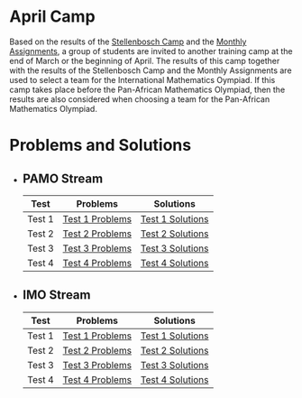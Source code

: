 # April Camp

Based on the results of the [Stellenbosch Camp](../stellenbosch) and the [Monthly Assignments](../monthlies), a group of students are invited to another training camp at the end of March or the beginning of April. The results of this camp together with the results of the Stellenbosch Camp and the Monthly Assignments are used to select a team for the International Mathematics Oympiad. If this camp takes place before the Pan-African Mathematics Olympiad, then the results are also considered when choosing a team for the Pan-African Mathematics Olympiad.

# Problems and Solutions

* ## PAMO Stream

  | Test | Problems | Solutions |
  | ---- | -------- | --------- |
  | Test 1 | [Test 1 Problems](./tests/pamo_stream/pdfs/junior1.pdf) | [Test 1 Solutions](./solutions/pamo_stream/pdfs/pamo_test1.pdf) |
  | Test 2 | [Test 2 Problems](./tests/pamo_stream/pdfs/junior2.pdf) | [Test 2 Solutions](./solutions/pamo_stream/pdfs/pamo_test2.pdf) |
  | Test 3 | [Test 3 Problems](./tests/pamo_stream/pdfs/junior3.pdf) | [Test 3 Solutions](./solutions/pamo_stream/pdfs/pamo_test3.pdf) |
  | Test 4 | [Test 4 Problems](./tests/pamo_stream/pdfs/junior4.pdf) | [Test 4 Solutions](./solutions/pamo_stream/pdfs/pamo_test4.pdf) |

* ## IMO Stream

  | Test | Problems | Solutions |
  | ---- | -------- | --------- |
  | Test 1 | [Test 1 Problems](./tests/imo_stream/pdfs/senior1.pdf) | [Test 1 Solutions](./solutions/imo_stream/pdfs/senior1_sol.pdf) |
  | Test 2 | [Test 2 Problems](./tests/imo_stream/pdfs/senior2.pdf) | [Test 2 Solutions](./solutions/imo_stream/pdfs/senior2_sol.pdf) |
  | Test 3 | [Test 3 Problems](./tests/imo_stream/pdfs/senior3.pdf) | [Test 3 Solutions](./solutions/imo_stream/pdfs/senior3_sol.pdf) |
  | Test 4 | [Test 4 Problems](./tests/imo_stream/pdfs/senior4.pdf) | [Test 4 Solutions](./solutions/imo_stream/pdfs/senior4_sol.pdf) |